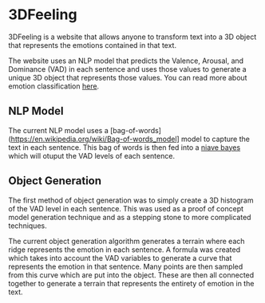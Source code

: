 # 3DFeeling
3DFeeling is a website that allows anyone to transform text into a 3D object that represents the emotions contained in that text.

The website uses an NLP model that predicts the Valence, Arousal, and Dominance (VAD) in each sentence and uses those values to generate a unique 3D object that represents those values. You can read more about emotion classification [here](https://en.wikipedia.org/wiki/Emotion_classification).

## NLP Model
The current NLP model uses a [bag-of-words](https://en.wikipedia.org/wiki/Bag-of-words_model] model to capture the text in each sentence. This bag of words is then fed into a [niave bayes](https://en.wikipedia.org/wiki/Naive_Bayes_classifier) which will otuput the VAD levels of each sentence.

## Object Generation
The first method of object generation was to simply create a 3D histogram of the VAD level in each sentence. This was used as a proof of concept model generation technique and as a stepping stone to more complicated techniques.

The current object generation algorithm generates a terrain where each ridge represents the emotion in each sentence. A formula was created which takes into account the VAD variables to generate a curve that represents the emotion in that sentence. Many points are then sampled from this curve which are put into the object. These are then all connected together to generate a terrain that represents the entirety of emotion in the text.
